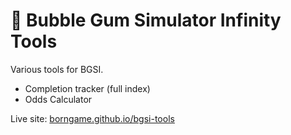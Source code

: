 # 🫧 Bubble Gum Simulator Infinity Tools

Various tools for BGSI.
- Completion tracker (full index)
- Odds Calculator

Live site: [borngame.github.io/bgsi-tools](https://borngame.github.io/bgsi-tools)
